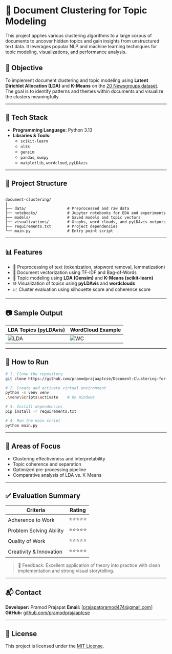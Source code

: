 


# 📄 Document Clustering for Topic Modeling

This project applies various clustering algorithms to a large corpus of documents to uncover hidden topics and gain insights from unstructured text data. It leverages popular NLP and machine learning techniques for topic modeling, visualizations, and performance analysis.

## 🚀 Objective

To implement document clustering and topic modeling using **Latent Dirichlet Allocation (LDA)** and **K-Means** on the [20 Newsgroups dataset](http://qwone.com/~jason/20Newsgroups/). The goal is to identify patterns and themes within documents and visualize the clusters meaningfully.

---

## 🧰 Tech Stack

- **Programming Language:** Python 3.13
- **Libraries & Tools:**
  - `scikit-learn`
  - `nltk`
  - `gensim`
  - `pandas`, `numpy`
  - `matplotlib`, `wordcloud`, `pyLDAvis`

---

## 📂 Project Structure

```

document-clustering/
│
├── data/                  # Preprocessed and raw data
├── notebooks/             # Jupyter notebooks for EDA and experiments
├── models/                # Saved models and topic vectors
├── visualizations/        # Graphs, word clouds, and pyLDAvis outputs
├── requirements.txt       # Project dependencies
└── main.py                # Entry point script

````

---

## 📊 Features

- 📁 Preprocessing of text (tokenization, stopword removal, lemmatization)
- 🧠 Document vectorization using TF-IDF and Bag-of-Words
- 📌 Topic modeling using **LDA (Gensim)** and **K-Means (scikit-learn)**
- 🌐 Visualization of topics using **pyLDAvis** and **wordclouds**
- 📈 Cluster evaluation using silhouette score and coherence score

---

## 📷 Sample Output

| LDA Topics (pyLDAvis) | WordCloud Example |
|-----------------------|--------------------|
| ![LDA](visualizations/ldavis_output.png) | ![WC](visualizations/topic_wordcloud.png) |

---

## 📝 How to Run

```bash
# 1. Clone the repository
git clone https://github.com/pramodprajaaptcse/Document-Clustering-for-Topic-Modeling.git

# 2. Create and activate virtual environment
python -m venv venv
.\venv\Scripts\activate    # On Windows

# 3. Install dependencies
pip install -r requirements.txt

# 4. Run the main script
python main.py
````

---

## 📌 Areas of Focus

* Clustering effectiveness and interpretability
* Topic coherence and separation
* Optimized pre-processing pipeline
* Comparative analysis of LDA vs. K-Means

---

## ✅ Evaluation Summary

| Criteria                | Rating     |
| ----------------------- | ---------- |
| Adherence to Work       | ⭐️⭐️⭐️⭐️⭐️ |
| Problem Solving Ability | ⭐️⭐️⭐️⭐️⭐️ |
| Quality of Work         | ⭐️⭐️⭐️⭐️⭐️ |
| Creativity & Innovation | ⭐️⭐️⭐️⭐️⭐️ |

> 🔔 Feedback: Excellent application of theory into practice with clean implementation and strong visual storytelling.

---

## 📬 Contact

**Developer:** Pramod Prajapat
**Email:** \[[prajapatpramod474@gmail.com](mailto:prajapatpramod474@gmail.com)]
**GitHub:** [github.com/pramodprajaaptcse](https://github.com/pramodprajaaptcse)

---

## 📄 License

This project is licensed under the [MIT License](LICENSE).



